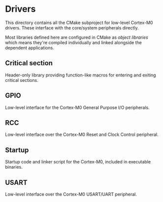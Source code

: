 # Drivers

This directory contains all the CMake subproject for low-level Cortex-M0 drivers. These interface
with the core/system peripherals directly.

Most libraries defined here are configured in CMake as _object libraries_ which means they're
compiled individually and linked alongside the dependent applications.

## Critical section

Header-only library providing function-like macros for entering and exiting critical sections.

## GPIO

Low-level interface for the Cortex-M0 General Purpose I/O peripherals.

## RCC

Low-level interface over the Cortex-M0 Reset and Clock Control peripheral.

## Startup

Startup code and linker script for the Cortex-M0, included in executable binaries.

## USART

Low-level interface over the Cortex-M0 USART/UART peripheral.
